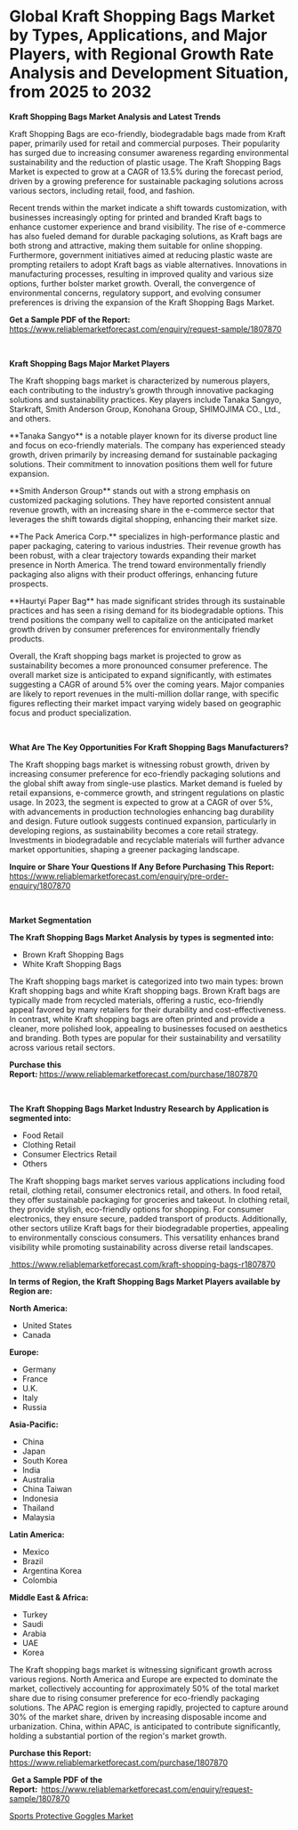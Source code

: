 <p><h1>Global Kraft Shopping Bags Market by Types, Applications, and Major Players, with Regional Growth Rate Analysis and Development Situation, from 2025 to 2032</h1></p><p><strong>Kraft Shopping Bags Market Analysis and Latest Trends</strong></p>
<p><p>Kraft Shopping Bags are eco-friendly, biodegradable bags made from Kraft paper, primarily used for retail and commercial purposes. Their popularity has surged due to increasing consumer awareness regarding environmental sustainability and the reduction of plastic usage. The Kraft Shopping Bags Market is expected to grow at a CAGR of 13.5% during the forecast period, driven by a growing preference for sustainable packaging solutions across various sectors, including retail, food, and fashion.</p><p>Recent trends within the market indicate a shift towards customization, with businesses increasingly opting for printed and branded Kraft bags to enhance customer experience and brand visibility. The rise of e-commerce has also fueled demand for durable packaging solutions, as Kraft bags are both strong and attractive, making them suitable for online shopping. Furthermore, government initiatives aimed at reducing plastic waste are prompting retailers to adopt Kraft bags as viable alternatives. Innovations in manufacturing processes, resulting in improved quality and various size options, further bolster market growth. Overall, the convergence of environmental concerns, regulatory support, and evolving consumer preferences is driving the expansion of the Kraft Shopping Bags Market.</p></p>
<p><strong>Get a Sample PDF of the Report:&nbsp;</strong> <a href="https://www.reliablemarketforecast.com/enquiry/request-sample/1807870?utm_campaign=2386&utm_medium=2&utm_source=Github&utm_content=ia&utm_term=07022025&utm_id=kraft-shopping-bags">https://www.reliablemarketforecast.com/enquiry/request-sample/1807870</a></p>
<p>&nbsp;</p>
<p><strong>Kraft Shopping Bags Major Market Players</strong></p>
<p><p>The Kraft shopping bags market is characterized by numerous players, each contributing to the industry’s growth through innovative packaging solutions and sustainability practices. Key players include Tanaka Sangyo, Starkraft, Smith Anderson Group, Konohana Group, SHIMOJIMA CO., Ltd., and others.</p><p>**Tanaka Sangyo** is a notable player known for its diverse product line and focus on eco-friendly materials. The company has experienced steady growth, driven primarily by increasing demand for sustainable packaging solutions. Their commitment to innovation positions them well for future expansion.</p><p>**Smith Anderson Group** stands out with a strong emphasis on customized packaging solutions. They have reported consistent annual revenue growth, with an increasing share in the e-commerce sector that leverages the shift towards digital shopping, enhancing their market size.</p><p>**The Pack America Corp.** specializes in high-performance plastic and paper packaging, catering to various industries. Their revenue growth has been robust, with a clear trajectory towards expanding their market presence in North America. The trend toward environmentally friendly packaging also aligns with their product offerings, enhancing future prospects.</p><p>**Haurtyi Paper Bag** has made significant strides through its sustainable practices and has seen a rising demand for its biodegradable options. This trend positions the company well to capitalize on the anticipated market growth driven by consumer preferences for environmentally friendly products.</p><p>Overall, the Kraft shopping bags market is projected to grow as sustainability becomes a more pronounced consumer preference. The overall market size is anticipated to expand significantly, with estimates suggesting a CAGR of around 5% over the coming years. Major companies are likely to report revenues in the multi-million dollar range, with specific figures reflecting their market impact varying widely based on geographic focus and product specialization.</p></p>
<p>&nbsp;</p>
<p><strong>What Are The Key Opportunities For Kraft Shopping Bags Manufacturers?</strong></p>
<p><p>The Kraft shopping bags market is witnessing robust growth, driven by increasing consumer preference for eco-friendly packaging solutions and the global shift away from single-use plastics. Market demand is fueled by retail expansions, e-commerce growth, and stringent regulations on plastic usage. In 2023, the segment is expected to grow at a CAGR of over 5%, with advancements in production technologies enhancing bag durability and design. Future outlook suggests continued expansion, particularly in developing regions, as sustainability becomes a core retail strategy. Investments in biodegradable and recyclable materials will further advance market opportunities, shaping a greener packaging landscape.</p></p>
<p><strong>Inquire or Share Your Questions If Any Before Purchasing This Report:</strong> <a href="https://www.reliablemarketforecast.com/enquiry/pre-order-enquiry/1807870?utm_campaign=2386&utm_medium=2&utm_source=Github&utm_content=ia&utm_term=07022025&utm_id=kraft-shopping-bags">https://www.reliablemarketforecast.com/enquiry/pre-order-enquiry/1807870</a></p>
<p>&nbsp;</p>
<p><strong>Market Segmentation</strong></p>
<p><strong>The Kraft Shopping Bags Market Analysis by types is segmented into:</strong></p>
<p><ul><li>Brown Kraft Shopping Bags</li><li>White Kraft Shopping Bags</li></ul></p>
<p><p>The Kraft shopping bags market is categorized into two main types: brown Kraft shopping bags and white Kraft shopping bags. Brown Kraft bags are typically made from recycled materials, offering a rustic, eco-friendly appeal favored by many retailers for their durability and cost-effectiveness. In contrast, white Kraft shopping bags are often printed and provide a cleaner, more polished look, appealing to businesses focused on aesthetics and branding. Both types are popular for their sustainability and versatility across various retail sectors.</p></p>
<p><strong>Purchase this Report:&nbsp;</strong><a href="https://www.reliablemarketforecast.com/purchase/1807870?utm_campaign=2386&utm_medium=2&utm_source=Github&utm_content=ia&utm_term=07022025&utm_id=kraft-shopping-bags">https://www.reliablemarketforecast.com/purchase/1807870</a></p>
<p>&nbsp;</p>
<p><strong>The Kraft Shopping Bags Market Industry Research by Application is segmented into:</strong></p>
<p><ul><li>Food Retail</li><li>Clothing Retail</li><li>Consumer Electrics Retail</li><li>Others</li></ul></p>
<p><p>The Kraft shopping bags market serves various applications including food retail, clothing retail, consumer electronics retail, and others. In food retail, they offer sustainable packaging for groceries and takeout. In clothing retail, they provide stylish, eco-friendly options for shopping. For consumer electronics, they ensure secure, padded transport of products. Additionally, other sectors utilize Kraft bags for their biodegradable properties, appealing to environmentally conscious consumers. This versatility enhances brand visibility while promoting sustainability across diverse retail landscapes.</p></p>
<p><a href="https://www.reliablemarketforecast.com/kraft-shopping-bags-r1807870?utm_campaign=2386&utm_medium=2&utm_source=Github&utm_content=ia&utm_term=07022025&utm_id=kraft-shopping-bags">&nbsp;https://www.reliablemarketforecast.com/kraft-shopping-bags-r1807870</a></p>
<p><strong>In terms of Region, the Kraft Shopping Bags Market Players available by Region are:</strong></p>
<p>
    <p> <strong> North America: </strong>
        <ul>
            <li>United States</li>
            <li>Canada</li>
        </ul>
        </p> 
    <p> <strong> Europe: </strong>
        <ul>
            <li>Germany</li>
            <li>France</li>
            <li>U.K.</li>
            <li>Italy</li>
            <li>Russia</li>
        </ul>
        </p> 
    <p> <strong> Asia-Pacific: </strong>
        <ul>
            <li>China</li>
            <li>Japan</li>
            <li>South Korea</li>
            <li>India</li>
            <li>Australia</li>
            <li>China Taiwan</li>
            <li>Indonesia</li>
            <li>Thailand</li>
            <li>Malaysia</li>
        </ul>
        </p> 
    <p> <strong> Latin America: </strong>
        <ul>
            <li>Mexico</li>
            <li>Brazil</li>
            <li>Argentina Korea</li>
            <li>Colombia</li>
        </ul>
        </p> 
    <p> <strong> Middle East & Africa: </strong>
        <ul>
            <li>Turkey</li>
            <li>Saudi</li>
            <li>Arabia</li>
            <li>UAE</li>
            <li>Korea</li>
        </ul>
    </p>
    </p>
<p><p>The Kraft shopping bags market is witnessing significant growth across various regions. North America and Europe are expected to dominate the market, collectively accounting for approximately 50% of the total market share due to rising consumer preference for eco-friendly packaging solutions. The APAC region is emerging rapidly, projected to capture around 30% of the market share, driven by increasing disposable income and urbanization. China, within APAC, is anticipated to contribute significantly, holding a substantial portion of the region's market growth.</p></p>
<p><strong>Purchase this Report: </strong><a href="https://www.reliablemarketforecast.com/purchase/1807870?utm_campaign=2386&utm_medium=2&utm_source=Github&utm_content=ia&utm_term=07022025&utm_id=kraft-shopping-bags">https://www.reliablemarketforecast.com/purchase/1807870</a></p>
<p>&nbsp;<strong>Get a Sample PDF of the Report:&nbsp;&nbsp;</strong><a href="https://www.reliablemarketforecast.com/enquiry/request-sample/1807870?utm_campaign=2386&utm_medium=2&utm_source=Github&utm_content=ia&utm_term=07022025&utm_id=kraft-shopping-bags">https://www.reliablemarketforecast.com/enquiry/request-sample/1807870</a></p>
<p><strong></strong></p>
<p><p><a href="https://github.com/lashaunm5st/Market-Research-Report-List-1/blob/main/sports-protective-goggles-market.md?utm_campaign=2386&utm_medium=2&utm_source=Github&utm_content=ia&utm_term=07022025&utm_id=kraft-shopping-bags">Sports Protective Goggles Market</a></p></p>